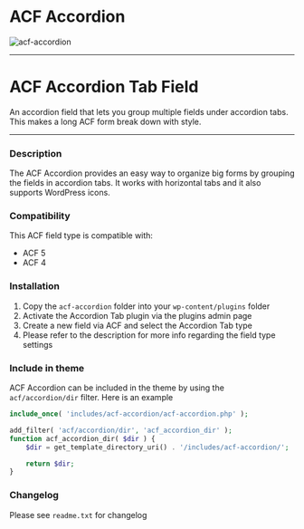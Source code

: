 # ACF Accordion

![acf-accordion](https://cloud.githubusercontent.com/assets/4183317/6965273/eaa12e6e-d958-11e4-854f-f877f6b639a2.gif)

-----------------------

# ACF Accordion Tab Field

An accordion field that lets you group multiple fields under accordion tabs. This makes a long ACF form break down with style.

-----------------------

### Description

The ACF Accordion provides an easy way to organize big forms by grouping the fields in accordion tabs. It works with horizontal tabs and it also supports WordPress icons.

### Compatibility

This ACF field type is compatible with:
* ACF 5
* ACF 4

### Installation

1. Copy the `acf-accordion` folder into your `wp-content/plugins` folder
2. Activate the Accordion Tab plugin via the plugins admin page
3. Create a new field via ACF and select the Accordion Tab type
4. Please refer to the description for more info regarding the field type settings

### Include in theme

ACF Accordion can be included in the theme by using the `acf/accordion/dir` filter. Here is an example
```php
include_once( 'includes/acf-accordion/acf-accordion.php' );

add_filter( 'acf/accordion/dir', 'acf_accordion_dir' );
function acf_accordion_dir( $dir ) {
    $dir = get_template_directory_uri() . '/includes/acf-accordion/';

    return $dir;
}
```

### Changelog
Please see `readme.txt` for changelog
